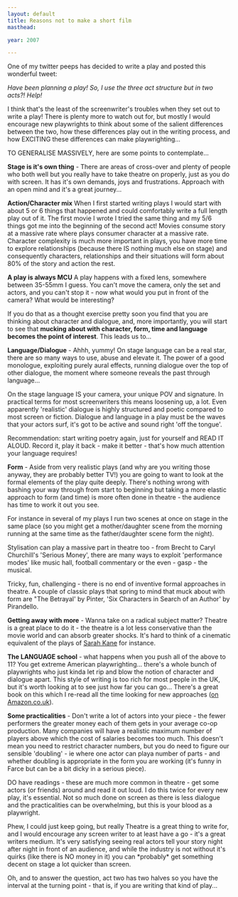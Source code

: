 ```yaml
---
layout: default
title: Reasons not to make a short film
masthead:

year: 2007

---
```


<p>One of my twitter peeps has decided to write a play and posted this wonderful tweet:</p>
<p><i>Have been planning a play! So, I use the three act structure but in two acts?! Help!</i></p>
<p>I think that's the least of the screenwriter's troubles when they set out to write a play! There is plenty more to watch out for, but mostly I would encourage new playwrights to think about some of the salient differences between the two, how these differences play out in the writing process, and how EXCITING these differences can make playwrighting...</p><p>TO GENERALISE MASSIVELY, here are some points to contemplate...</p>
<b>Stage is it's own thing</b> - There are areas of cross-over and plenty of people who both well but you really have to take theatre on properly, just as you do with screen. It has it's own demands, joys and frustrations. Approach with an open mind and it's a great journey...

<b>Action/Character mix</b> When I first started writing plays I would start with about 5 or 6 things that happened and could comfortably write a full length play out of it. The first movie I wrote I tried the same thing and my 5/6 things got me into the beginning of the second act! Movies consume story at a massive rate where plays consumer character at a massive rate. Character complexity is much more important in plays, you have more time to explore relationships (because there IS nothing much else on stage) and consequently characters, relationships and their situations will form about 80% of the story and action the rest.

<b>A play is always MCU</b> A play happens with a fixed lens, somewhere between 35-55mm I guess. You can't move the camera, only the set and actors,  and you can't stop it - now what would you put in front of the camera? What would be interesting?
<p>If you do that as a thought exercise pretty soon you find that you are thinking about character and dialogue, and, more importantly, you will start to see that <b>mucking about with character, form, time and language becomes the point of interest</b>. This leads us to...</p>

<b> Language/Dialogue</b> - Ahhh, yummy! On stage language can be a real star, there are so many ways to use, abuse and elevate it. The power of a good monologue, exploiting purely aural effects, running dialogue over the top of other dialogue, the moment where someone reveals the past through language...
<p>On the stage language IS your camera, your unique POV and signature. In practical terms for most screenwriters this means loosening up, a lot. Even apparently 'realistic' dialogue is highly structured and poetic compared to most screen or fiction. Dialogue and language in a play must be the waves that your actors surf, it's got to be active and sound right 'off the tongue'.</p>
<p>Recommendation: start writing poetry again, just for yourself and READ IT ALOUD. Record it, play it back - make it better - that's  how much attention your language requires!</p>

<b>Form</b> - Aside from very realistic plays (and why are you writing those anyway, they are probably better TV!) you are going to want to look at the formal elements of the play quite deeply. There's nothing wrong with bashing your way through from start to beginning but taking a more elastic approach to form (and time) is more often done in theatre - the audience has time to work it out you see.
<p>For instance in several of my plays I run two scenes at once on stage in the same place (so you might get a mother/daughter scene from the morning running at the same time as the father/daughter scene form the night). </p>
<p>Stylisation can play a massive part in theatre too - from Brecht to Caryl Churchill's 'Serious Money', there are many ways to exploit 'performance modes' like music hall, football commentary or the even - gasp - the musical.</p>
<p>Tricky, fun, challenging - there is no end of inventive formal approaches in theatre. A couple of  classic plays that spring to mind that muck about with form are "The Betrayal' by Pinter, 'Six Characters in Search of an Author' by Pirandello. </p>

<b>Getting away with more</b> - Wanna take on a radical subject matter? Theatre is a great place to do it - the theatre is a lot less conservative than the movie world and can absorb greater shocks. It's hard to think of a cinematic equivalent of the plays of <a href="http://en.wikipedia.org/wiki/Sarah_Kane" >Sarah Kane</a> for instance.

<b>The LANGUAGE school</b> - what happens when you push all of the above to 11? You get extreme American playwrighting... there's a whole bunch of playwrights who just kinda let rip and blow the notion of character and dialogue apart. This style of writing is too rich for most people in the UK, but it's worth looking at to see just how far you can go... There's a great book on this which I re-read all the time looking for new approaches (<a href="http://www.amazon.co.uk/New-Playwriting-Strategies-Language-Based-Approach/dp/0878301364" >on Amazon.co.uk</a>).

<b>Some practicalities</b> - Don't write a lot of actors into your piece - the fewer performers the greater money each of them gets in your average co-op production. Many companies will have a realistic maximum number of players above which the cost of salaries becomes too much. This doesn't mean you need to restrict character numbers,  but you do need to figure our sensible 'doubling' - ie where one actor can playa  number of parts - and whether doubling is appropriate in the form you are working (it's funny in Farce but can be a bit dicky in a serious piece).
<p>DO have readings - these are much more common in theatre - get some actors (or friends) around and read it out loud. I do this twice for every new play, it's essential. Not so much done on screen as there is less dialogue and the practicalities can be overwhelming, but this is your blood as a playwright.</p>

<p>Phew, I could just keep going, but really Theatre is a great thing to write for, and I would encourage any screen writer to at least have a go - it's a great writers medium. It's very satisfying seeing real actors tell your story night after night in front of an audience, and while the industry is not without it's quirks (like there is NO money in it)  you can *probably* get something decent on stage a lot quicker than screen.</p>

<p>Oh, and to answer the question, act two has two halves so you have the interval at the turning point - that is, if you are writing that kind of play...</p>
